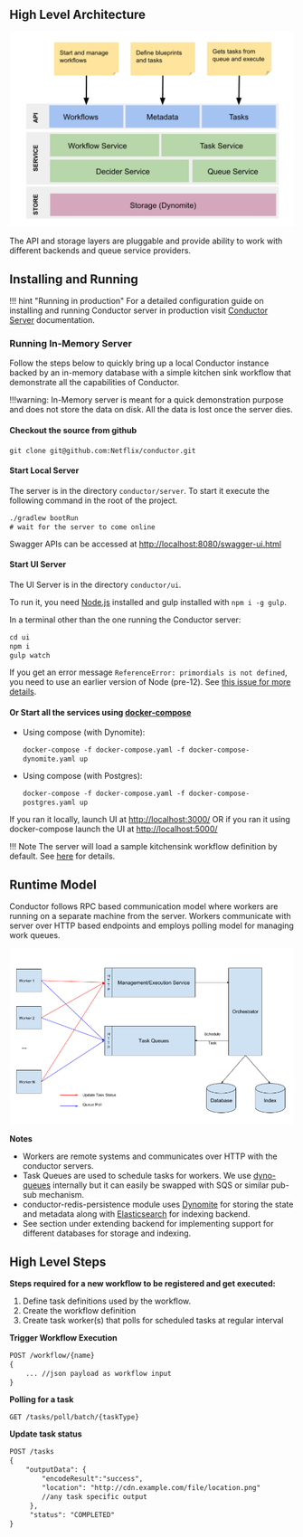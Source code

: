 ## High Level Architecture
![Architecture](img/conductor-architecture.png)

The API and storage layers are pluggable and provide ability to work with different backends and queue service providers.

## Installing and Running

!!! hint "Running in production"
	For a detailed configuration guide on installing and running Conductor server in production visit [Conductor Server](../server) documentation.

### Running In-Memory Server

Follow the steps below to quickly bring up a local Conductor instance backed by an in-memory database with a simple kitchen sink workflow that demonstrate all the capabilities of Conductor.

!!!warning:
	In-Memory server is meant for a quick demonstration purpose and does not store the data on disk.  All the data is lost once the server dies.

#### Checkout the source from github

```
git clone git@github.com:Netflix/conductor.git
```

#### Start Local Server

The server is in the directory `conductor/server`. To start it execute the following command in the root of the project.

```shell
./gradlew bootRun
# wait for the server to come online
```
Swagger APIs can be accessed at [http://localhost:8080/swagger-ui.html](http://localhost:8080/swagger-ui.html)

#### Start UI Server

The UI Server is in the directory `conductor/ui`.

To run it, you need [Node.js](https://nodejs.org) installed and gulp installed with `npm i -g gulp`.

In a terminal other than the one running the Conductor server: 

```shell
cd ui
npm i
gulp watch
```

If you get an error message `ReferenceError: primordials is not defined`, you need to use an earlier version of Node (pre-12). See [this issue for more details](https://github.com/Netflix/conductor/issues/1232).

#### Or Start all the services using [docker-compose](https://github.com/Netflix/conductor/blob/master/docker/docker-compose.yaml)
- Using compose (with Dynomite):
  ```shell
  docker-compose -f docker-compose.yaml -f docker-compose-dynomite.yaml up
  ```
- Using compose (with Postgres):
  ```shell
  docker-compose -f docker-compose.yaml -f docker-compose-postgres.yaml up
  ```

If you ran it locally, launch UI at [http://localhost:3000/](http://localhost:3000/) OR if you ran it using docker-compose launch the UI at [http://localhost:5000/](http://localhost:5000/)

!!! Note
	The server will load a sample kitchensink workflow definition by default.  See [here](../labs/kitchensink/) for details.

## Runtime Model
Conductor follows RPC based communication model where workers are running on a separate machine from the server. Workers communicate with server over HTTP based endpoints and employs polling model for managing work queues.

![name_for_alt](img/overview.png)

**Notes**

* Workers are remote systems and communicates over HTTP with the conductor servers.
* Task Queues are used to schedule tasks for workers.  We use [dyno-queues][1] internally but it can easily be swapped with SQS or similar pub-sub mechanism.
* conductor-redis-persistence module uses [Dynomite][2] for storing the state and metadata along with [Elasticsearch][3] for indexing backend.
* See section under extending backend for implementing support for different databases for storage and indexing.

[1]: https://github.com/Netflix/dyno-queues
[2]: https://github.com/Netflix/dynomite
[3]: https://www.elastic.co

## High Level Steps
**Steps required for a new workflow to be registered and get executed:**

1. Define task definitions used by the workflow.
2. Create the workflow definition
3. Create task worker(s) that polls for scheduled tasks at regular interval

**Trigger Workflow Execution**

```
POST /workflow/{name}
{
	... //json payload as workflow input
}
```

**Polling for a task**

```
GET /tasks/poll/batch/{taskType}
```
	
**Update task status**
	
```
POST /tasks
{
	"outputData": {
        "encodeResult":"success",
        "location": "http://cdn.example.com/file/location.png"
        //any task specific output
     },
     "status": "COMPLETED"
}
```
